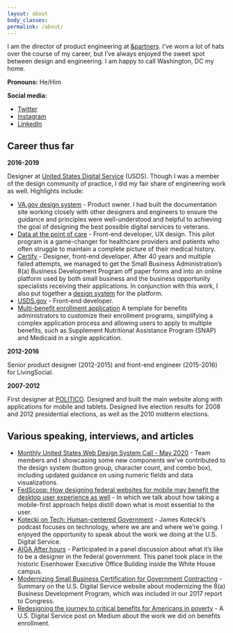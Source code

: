 ```yaml
---
layout: about
body_classes:
permalink: /about/
---
```


I am the director of product engineering at [&partners](https://andpartners.io). I’ve worn a lot of hats over the course of my career, but I’ve always enjoyed the sweet spot between design and engineering. I am happy to call Washington, DC my home.

**Pronouns:** He/Him

**Social media:**
- [Twitter](https://twitter.com/jaredcunha)
- [Instagram](https://instagram.com/jaredcunha)
- [LinkedIn](https://www.linkedin.com/in/jaredcunha/)

## Career thus far

**2016-2019**

Designer at [United States Digital Service](https://usds.gov) (USDS). Though I was a member of the design community of practice, I did my fair share of engineering work as well. Highlights include:
 
- [VA.gov design system](https://design.va.gov) - Product owner. I had built the documentation site working closely with other designers and engineers to ensure the guidance and principles were well-understood and helpful to achieving the goal of designing the best possible digital services to veterans.
- [Data at the point of care](https://dpc.cms.gov/) - Front-end developer, UX design. This pilot program is a game-changer for healthcare providers and patients who often struggle to maintain a complete picture of their medical history.
- [Certify](https://certify.sba.gov) - Designer, front-end developer. After 40 years and multiple failed attempts, we managed to get the Small Business Administration’s 8(a) Business Development Program off paper forms and into an online platform used by both small business and the business opportunity specialists receiving their applications. In conjunction with this work, I also put together a [design system](https://ussba.github.io/certify-design-system-documentation/) for the platform.
- [USDS.gov](https://usds.gov) - Front-end developer.
- [Multi-benefit enrollment application](https://usds.github.io/benefits-enrollment-prototype/) A template for benefits administrators to customize their enrollment programs, simplifying a complex application process and allowing users to apply to multiple benefits, such as Supplement Nutritional Assistance Program (SNAP) and Medicaid in a single application.

**2012-2016**

Senior product designer (2012-2015) and front-end engineer (2015-2016) for LivingSocial.

**2007-2012**

First designer at [POLITICO](https://politico.com). Designed and built the main website along with applications for mobile and tablets. Designed live election results for 2008 and 2012 presidential elections, as well as the 2010 midterm elections.

## Various speaking, interviews, and articles

- [Monthly United States Web Design System Call - May 2020](https://digital.gov/event/2020/05/21/uswds-monthly-call-may-2020/) - Team members and I showcasing some new components we’ve contributed to the design system (button group, character count, and combo box), including updated guidance on using numeric fields and data visualizations.
- [FedScoop: How designing federal websites for mobile may benefit the desktop user experience as well](https://www.fedscoop.com/mobile-web-design-benefits-desktop/) - In which we talk about how taking a mobile-first approach helps distill down what is most essential to the user.
- [Kotecki on Tech: Human-centered Government](http://koteckiontech.libsyn.com/human-centered-government-us-digital-services-jared-cunha) - James Kotecki’s podcast focuses on technology, where we are and where we’re going. I enjoyed the opportunity to speak about the work we doing at the U.S. Digital Service.
- [AIGA After hours](https://dc.aiga.org/event-internal/office-hours-u-s-digital-service/) - Participated in a panel discussion about what it’s like to be a designer in the federal government. This panel took place in the historic Eisenhower Executive Office Building inside the White House campus.
- [Modernizing Small Business Certification for Government Contracting](https://www.usds.gov/report-to-congress/2017/07/certify/) - Summary on the U.S. Digital Service website about modernizing the 8(a) Business Development Program, which was included in our 2017 report to Congress.
- [Redesigning the journey to critical benefits for Americans in poverty](https://medium.com/the-u-s-digital-service/redesigning-the-journey-to-critical-benefits-for-americans-in-poverty-2ca068591f32) - A U.S. Digital Service post on Medium about the work we did on benefits enrollment.
